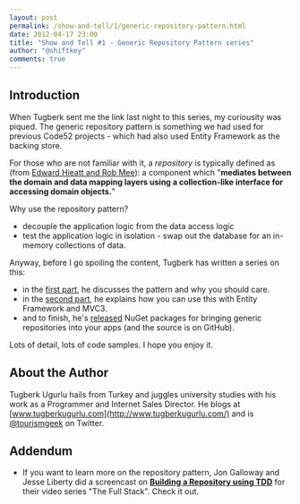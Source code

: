 ```yaml
--- 
layout: post
permalink: /show-and-tell/1/generic-repository-pattern.html
date: 2012-04-17 23:00
title: "Show and Tell #1 - Generic Repository Pattern series"
author: "@shiftkey"
comments: true
---
```


## Introduction

When Tugberk sent me the link last night to this series, my curiousity was piqued. The generic repository pattern is something we had used for previous Code52 projects - which had also used Entity Framework as the backing store.

For those who are not familiar with it, a *repository* is typically defined as (from [Edward Hieatt and Rob Mee](http://martinfowler.com/eaaCatalog/repository.html)): a component which "**mediates between the domain and data mapping layers using a collection-like interface for accessing domain objects.**"

Why use the repository pattern?

 - decouple the application logic from the data access logic 
 - test the application logic in isolation - swap out the database for an in-memory collections of data.

 Anyway, before I go spoiling the content, Tugberk has written a series on this:

 - in the [first part](http://www.tugberkugurlu.com/archive/generic-repository-pattern-entity-framework-asp-net-mvc-and-unit-testing-triangle), he discusses the pattern and why you should care.
 - in the [second part](http://www.tugberkugurlu.com/archive/how-to-work-with-generic-repositories-on-asp-net-mvc-and-unit-testing-them-by-mocking), he explains how you can use this with Entity Framework and MVC3.
 - and to finish, he's [released](http://www.tugberkugurlu.com/archive/entity-framework-dbcontext-generic-repository-implementation-is-now-on-nuget-and-github) NuGet packages for bringing generic repositories into your apps (and the source is on GitHub). 

Lots of detail, lots of code samples. I hope you enjoy it.

## About the Author

Tugberk Ugurlu hails from Turkey and juggles university studies with his work as a Programmer and Internet Sales Director. He blogs at [www.tugberkugurlu.com](http://www.tugberkugurlu.com/) and is [@tourismgeek](http://twitter.com/tourismgeek) on Twitter.

## Addendum

 - If you want to learn more on the repository pattern, Jon Galloway and Jesse Liberty did a screencast on **[Building a Repository using TDD](http://channel9.msdn.com/Series/The-Full-Stack/The-Full-Stack-Part-3-Building-a-Repository-using-TDD)** for their video series "The Full Stack". Check it out.
